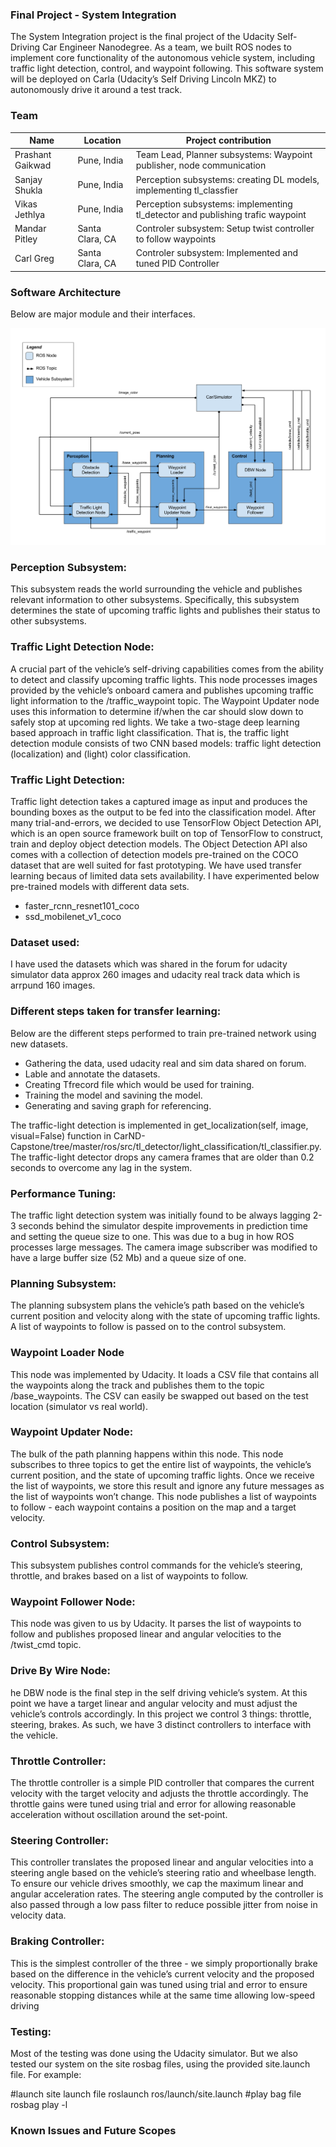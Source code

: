 ### Final Project - System Integration

The System Integration project is the final project of the Udacity Self-Driving Car Engineer Nanodegree. As a team, we built ROS nodes to implement core functionality of the autonomous vehicle system, including traffic light detection, control, and waypoint following. This software system will be deployed on Carla (Udacity’s Self Driving Lincoln MKZ) to autonomously drive it around a test track.

### Team
| Name | Location | Project contribution |
| --- | --- | --- | 
|Prashant Gaikwad | Pune, India  | Team Lead, Planner subsystems: Waypoint publisher, node communication |
|Sanjay Shukla | Pune, India     | Perception subsystems: creating DL models, implementing tl_classfier  |
|Vikas Jethlya | Pune, India     | Perception subsystems: implementing tl_detector and publishing trafic waypoint |
|Mandar Pitley | Santa Clara, CA | Controler subsystem: Setup twist controller to follow waypoints |
|Carl Greg     | Santa Clara, CA |Controler subsystem: Implemented and tuned PID Controller |



### Software Architecture

Below are major module and their interfaces.

![Architecture](Reflection-images/architecture.png)

### Perception Subsystem:
This subsystem reads the world surrounding the vehicle and publishes relevant information to other subsystems. Specifically, this subsystem determines the state of upcoming traffic lights and publishes their status to other subsystems.


### Traffic Light Detection Node:

A crucial part of the vehicle’s self-driving capabilities comes from the ability to detect and classify upcoming traffic lights. This node processes images provided by the vehicle’s onboard camera and publishes upcoming traffic light information to the /traffic_waypoint topic. The Waypoint Updater node uses this information to determine if/when the car should slow down to safely stop at upcoming red lights. We take a two-stage deep learning based approach in traffic light classification. That is, the traffic light detection module consists of two CNN based models: traffic light detection (localization) and (light) color classification.


### Traffic Light Detection:
Traffic light detection takes a captured image as input and produces the bounding boxes as the output to be fed into the classification model. After many trial-and-errors, we decided to use TensorFlow Object Detection API, which is an open source framework built on top of TensorFlow to construct, train and deploy object detection models. The Object Detection API also comes with a collection of detection models pre-trained on the COCO dataset that are well suited for fast prototyping. We have used transfer learning becaus of limited data sets availability. I have experimented below pre-trained models with different data sets.
* faster_rcnn_resnet101_coco
* ssd_mobilenet_v1_coco

### Dataset used:
I have used the datasets which was shared in the forum for udacity simulator data approx 260 images and udacity real track data which is arrpund 160 images.

### Different steps taken for transfer learning:
Below are the different steps performed  to train pre-trained network using new datasets.

* Gathering the data, used udacity real and sim data shared on forum.
* Lable and annotate the datasets. 
* Creating Tfrecord file which would be used for training.
* Training the model and savining the model.
* Generating and saving graph for referencing.

The traffic-light detection is implemented in get_localization(self, image, visual=False) function in CarND-Capstone/tree/master/ros/src/tl_detector/light_classification/tl_classifier.py. The traffic-light detector drops any camera frames that are older than 0.2 seconds to overcome any lag in the system.

### Performance Tuning:

The traffic light detection system was initially found to be always lagging 2-3 seconds behind the simulator despite improvements in prediction time and setting the queue size to one. This was due to a bug in how ROS processes large messages. The camera image subscriber was modified to have a large buffer size (52 Mb) and a queue size of one.

### Planning Subsystem:
The planning subsystem plans the vehicle’s path based on the vehicle’s current position and velocity along with the state of upcoming traffic lights. A list of waypoints to follow is passed on to the control subsystem.

### Waypoint Loader Node
This node was implemented by Udacity. It loads a CSV file that contains all the waypoints along the track and publishes them to the topic /base_waypoints. The CSV can easily be swapped out based on the test location (simulator vs real world).

### Waypoint Updater Node:
The bulk of the path planning happens within this node. This node subscribes to three topics to get the entire list of waypoints, the vehicle’s current position, and the state of upcoming traffic lights. Once we receive the list of waypoints, we store this result and ignore any future messages as the list of waypoints won’t change. This node publishes a list of waypoints to follow - each waypoint contains a position on the map and a target velocity.

### Control Subsystem:
This subsystem publishes control commands for the vehicle’s steering, throttle, and brakes based on a list of waypoints to follow.

### Waypoint Follower Node:
This node was given to us by Udacity. It parses the list of waypoints to follow and publishes proposed linear and angular velocities to the /twist_cmd topic.

### Drive By Wire Node:
he DBW node is the final step in the self driving vehicle’s system. At this point we have a target linear and angular velocity and must adjust the vehicle’s controls accordingly. In this project we control 3 things: throttle, steering, brakes. As such, we have 3 distinct controllers to interface with the vehicle.

### Throttle Controller:
The throttle controller is a simple PID controller that compares the current velocity with the target velocity and adjusts the throttle accordingly. The throttle gains were tuned using trial and error for allowing reasonable acceleration without oscillation around the set-point.

### Steering Controller:
This controller translates the proposed linear and angular velocities into a steering angle based on the vehicle’s steering ratio and wheelbase length. To ensure our vehicle drives smoothly, we cap the maximum linear and angular acceleration rates. The steering angle computed by the controller is also passed through a low pass filter to reduce possible jitter from noise in velocity data.

### Braking Controller:

This is the simplest controller of the three - we simply proportionally brake based on the difference in the vehicle’s current velocity and the proposed velocity. This proportional gain was tuned using trial and error to ensure reasonable stopping distances while at the same time allowing low-speed driving

### Testing:
Most of the testing was done using the Udacity simulator. But we also tested our system on the site rosbag files, using the provided site.launch file. For example:

#launch site launch file roslaunch ros/launch/site.launch #play bag file rosbag play -l


### Known Issues and Future Scopes



